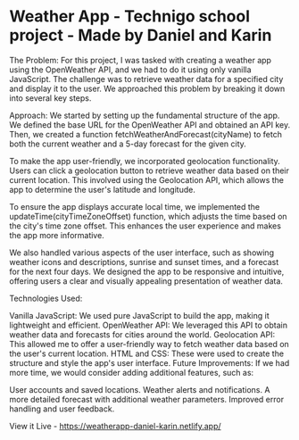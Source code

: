 # Weather App - Technigo school project - Made by Daniel and Karin

The Problem:
For this project, I was tasked with creating a weather app using the OpenWeather API, and we had to do it using only vanilla JavaScript. The challenge was to retrieve weather data for a specified city and display it to the user. We approached this problem by breaking it down into several key steps.

Approach:
We started by setting up the fundamental structure of the app. We defined the base URL for the OpenWeather API and obtained an API key. Then, we created a function fetchWeatherAndForecast(cityName) to fetch both the current weather and a 5-day forecast for the given city.

To make the app user-friendly, we incorporated geolocation functionality. Users can click a geolocation button to retrieve weather data based on their current location. This involved using the Geolocation API, which allows the app to determine the user's latitude and longitude.

To ensure the app displays accurate local time, we implemented the updateTime(cityTimeZoneOffset) function, which adjusts the time based on the city's time zone offset. This enhances the user experience and makes the app more informative.

We also handled various aspects of the user interface, such as showing weather icons and descriptions, sunrise and sunset times, and a forecast for the next four days. We designed the app to be responsive and intuitive, offering users a clear and visually appealing presentation of weather data.

Technologies Used:

Vanilla JavaScript: We used pure JavaScript to build the app, making it lightweight and efficient.
OpenWeather API: We leveraged this API to obtain weather data and forecasts for cities around the world.
Geolocation API: This allowed me to offer a user-friendly way to fetch weather data based on the user's current location.
HTML and CSS: These were used to create the structure and style the app's user interface.
Future Improvements:
If we had more time, we would consider adding additional features, such as:

User accounts and saved locations.
Weather alerts and notifications.
A more detailed forecast with additional weather parameters.
Improved error handling and user feedback.


View it Live - https://weatherapp-daniel-karin.netlify.app/
